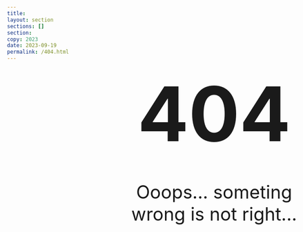 ```yaml
---
title:
layout: section
sections: []
section:
copy: 2023
date: 2023-09-19
permalink: /404.html
---
```


<style>
.class_404 {
}
.h1_404 {
    width: 40%;
    text-align: right;
    font-size: 175px !important;
    margin: 0;
    margin-right: 50px;
    float: left;
}
.p_404 {
    font-size: 42px;
    max-width: 40%;
    text-align: left;
    vertical-align: bottom;
    margin: 50px 0 0 50px;
    float: left;
}
div#section-title {
    border: none !important;
}
@media (orientation: portrait) {
    .h1_404 {
        float: none;
        margin: 0 auto !important;
        text-align: center;
    }
    .p_404 {
        padding-top: 50px;
        float: none;
        margin: 0 auto !important;
        text-align: center;
    }
}
@media (min-height: 400px) {
    body { min-width: 100%; min-height: 100; position: fixed; bottom: 0; }
}
</style>

<div id="section-title" class="class_404">
    <h1 class="h1_404">404</h1>
    <p class="p_404">Ooops... someting wrong is not right...</p>
</div>
